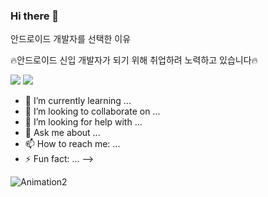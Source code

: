 ### Hi there 👋

안드로이드 개발자를 선택한 이유 

🔥안드로이드 신입 개발자가 되기 위해 취업하려 노력하고 있습니다🔥

<img src = "{https://img.shields.io/badge/Kotlin-B125EA&style=for-the-badge&logo=kotlin&logoColor=white}"/>
<img src = "{https://img.shields.io/badge/Kotlin-B125EA&style=for-the-badge&logo=kotlin&logoColor=white}"/>

- 🌱 I’m currently learning ...
- 👯 I’m looking to collaborate on ...
- 🤔 I’m looking for help with ...
- 💬 Ask me about ...
- 📫 How to reach me: ...
- ⚡ Fun fact: ...
-->

![Animation2](https://github.com/BPT0/BPT0/assets/81085595/a0505dab-fd3e-4010-ae96-7b75cd027479)
